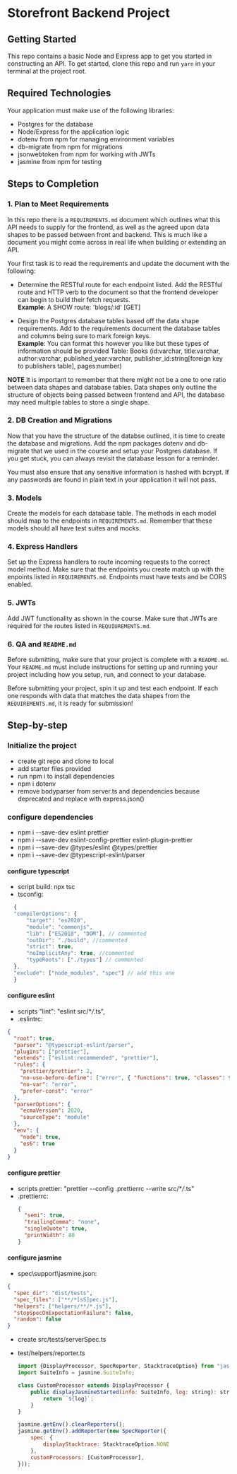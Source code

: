 # Storefront Backend Project

## Getting Started

This repo contains a basic Node and Express app to get you started in constructing an API. To get started, clone this repo and run `yarn` in your terminal at the project root.

## Required Technologies

Your application must make use of the following libraries:

- Postgres for the database
- Node/Express for the application logic
- dotenv from npm for managing environment variables
- db-migrate from npm for migrations
- jsonwebtoken from npm for working with JWTs
- jasmine from npm for testing

## Steps to Completion

### 1. Plan to Meet Requirements

In this repo there is a `REQUIREMENTS.md` document which outlines what this API needs to supply for the frontend, as well as the agreed upon data shapes to be passed between front and backend. This is much like a document you might come across in real life when building or extending an API.

Your first task is to read the requirements and update the document with the following:

- Determine the RESTful route for each endpoint listed. Add the RESTful route and HTTP verb to the document so that the frontend developer can begin to build their fetch requests.  
  **Example**: A SHOW route: 'blogs/:id' [GET]

- Design the Postgres database tables based off the data shape requirements. Add to the requirements document the database tables and columns being sure to mark foreign keys.  
  **Example**: You can format this however you like but these types of information should be provided
  Table: Books (id:varchar, title:varchar, author:varchar, published_year:varchar, publisher_id:string[foreign key to publishers table], pages:number)

**NOTE** It is important to remember that there might not be a one to one ratio between data shapes and database tables. Data shapes only outline the structure of objects being passed between frontend and API, the database may need multiple tables to store a single shape.

### 2. DB Creation and Migrations

Now that you have the structure of the databse outlined, it is time to create the database and migrations. Add the npm packages dotenv and db-migrate that we used in the course and setup your Postgres database. If you get stuck, you can always revisit the database lesson for a reminder.

You must also ensure that any sensitive information is hashed with bcrypt. If any passwords are found in plain text in your application it will not pass.

### 3. Models

Create the models for each database table. The methods in each model should map to the endpoints in `REQUIREMENTS.md`. Remember that these models should all have test suites and mocks.

### 4. Express Handlers

Set up the Express handlers to route incoming requests to the correct model method. Make sure that the endpoints you create match up with the enpoints listed in `REQUIREMENTS.md`. Endpoints must have tests and be CORS enabled.

### 5. JWTs

Add JWT functionality as shown in the course. Make sure that JWTs are required for the routes listed in `REQUIUREMENTS.md`.

### 6. QA and `README.md`

Before submitting, make sure that your project is complete with a `README.md`. Your `README.md` must include instructions for setting up and running your project including how you setup, run, and connect to your database.

Before submitting your project, spin it up and test each endpoint. If each one responds with data that matches the data shapes from the `REQUIREMENTS.md`, it is ready for submission!

## Step-by-step

### Initialize the project

- create git repo and clone to local
- add starter files provided
- run npm i to install dependencies
- npm i dotenv
- remove bodyparser from server.ts and dependencies because deprecated and replace with express.json()

### configure dependencies

- npm i --save-dev eslint prettier
- npm i --save-dev eslint-config-prettier eslint-plugin-prettier
- npm i --save-dev @types/eslint @types/prettier
- npm i --save-dev @typescript-eslint/parser

#### configure typescript

- script build: npx tsc
- tsconfig:

```javascript
  {
  "compilerOptions": {
      "target": "es2020",
      "module": "commonjs",
      "lib": ["ES2018", "DOM"], // commented
      "outDir": "./build", //commented
      "strict": true,
      "noImplicitAny": true, //commented
      "typeRoots": ["./types"] // commented
  },
  "exclude": ["node_modules", "spec"] // add this one
  }
```

#### configure eslint

- scripts "lint": "eslint src/\*_/_.ts",
- .eslintrc:

```json
{
  "root": true,
  "parser": "@typescript-eslint/parser",
  "plugins": ["prettier"],
  "extends": ["eslint:recommended", "prettier"],
  "rules": {
    "prettier/prettier": 2,
    "no-use-before-define": ["error", { "functions": true, "classes": true }],
    "no-var": "error",
    "prefer-const": "error"
  },
  "parserOptions": {
    "ecmaVersion": 2020,
    "sourceType": "module"
  },
  "env": {
    "node": true,
    "es6": true
  }
}
```

#### configure prettier

- scripts prettier: "prettier --config .prettierrc --write src/\*_/_.ts"
- .prettierrc:
  ```json
  {
    "semi": true,
    "trailingComma": "none",
    "singleQuote": true,
    "printWidth": 80
  }
  ```

#### configure jasmine

- spec\support\jasmine.json:

```json
{
  "spec_dir": "dist/tests",
  "spec_files": ["**/*[sS]pec.js"],
  "helpers": ["helpers/**/*.js"],
  "stopSpecOnExpectationFailure": false,
  "random": false
}
```

- create src/tests/serverSpec.ts
- test/helpers/reporter.ts

  ```javascript
  import {DisplayProcessor, SpecReporter, StacktraceOption} from "jasmine-spec-reporter";
  import SuiteInfo = jasmine.SuiteInfo;

  class CustomProcessor extends DisplayProcessor {
      public displayJasmineStarted(info: SuiteInfo, log: string): string {
          return `${log}`;
      }
  }

  jasmine.getEnv().clearReporters();
  jasmine.getEnv().addReporter(new SpecReporter({
      spec: {
          displayStacktrace: StacktraceOption.NONE
      },
      customProcessors: [CustomProcessor],
  }));
  ```
